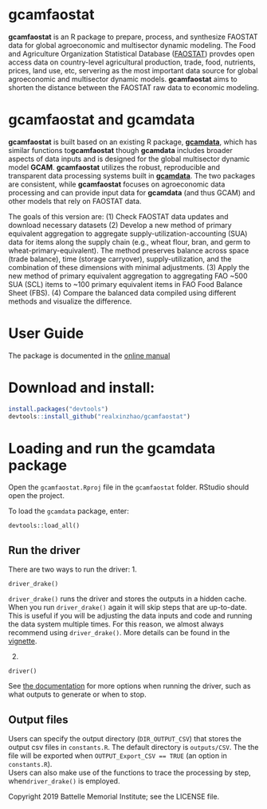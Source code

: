 

# gcamfaostat
**gcamfaostat** is an R package to prepare, process, and synthesize FAOSTAT data for global agroeconomic and multisector dynamic modeling. The Food and Agriculture Organization Statistical Database ([FAOSTAT](https://www.fao.org/faostat/en/#data)) provdes open access data on country-level agricultural production, trade, food, nutrients, prices, land use, etc, servering as the most important data source for global agroeconomic and multisector dynamic models. **gcamfaostat** aims to shorten the distance between the FAOSTAT raw data to economic modeling.

# gcamfaostat and gcamdata
**gcamfaostat** is built based on an existing R package, **[gcamdata](https://jgcri.github.io/gcamdata/index.html)**, which has similar functions to**gcamfaostat** though **gcamdata** includes broader aspects of data inputs and is designed for the global multisector dynamic model **GCAM**. **gcamfaostat** utilizes the robust, reproducible and transparent data processing systems built in **[gcamdata](https://github.com/JGCRI/gcam-core)**. The two packages are consistent, while **gcamfaostat** focuses on agroeconomic data processing and can provide input data for **gcamdata** (and thus GCAM) and other models that rely on FAOSTAT data.



The goals of this version are:
(1) Check FAOSTAT data updates and download necessary datasets
(2) Develop a new method of primary equivalent aggregation to aggregate supply-utilization-accounting (SUA) data for items along the supply chain (e.g., wheat flour, bran, and germ to wheat-primary-equivalent). The method preserves balance across space (trade balance), time (storage carryover), supply-utilization, and the combination of these dimensions with minimal adjustments. 
(3) Apply the new method of primary equivalent aggregation to aggregating FAO ~500 SUA (SCL) items to ~100 primary equivalent items in FAO Food Balance Sheet (FBS).
(4) Compare the balanced data compiled using different methods and visualize the difference.      
    
# User Guide
The package is documented in the [online manual](https://realxinzhao.github.io/gcamfaostat/index.html)


# Download and install:

```r
install.packages("devtools")
devtools::install_github("realxinzhao/gcamfaostat")
```
# Loading and run the gcamdata package

Open the `gcamfaostat.Rproj` file in the `gcamfaostat` folder. RStudio should open the project.

To load the `gcamdata` package, enter:

```{r eval = FALSE}
devtools::load_all()
```

## Run the driver
There are two ways to run the driver:
1. 
```{r eval = FALSE}
driver_drake()
```
`driver_drake()` runs the driver and stores the outputs in a hidden cache. When you run `driver_drake()` again it will skip steps that are up-to-date. This is useful if you will be adjusting the data inputs and code and running the data system multiple times. For this reason, we almost always recommend using `driver_drake()`. More details can be found in the [vignette](https://jgcri.github.io/gcamdata/articles/driverdrake_vignette.html).

2. 
```{r eval = FALSE}
driver()
```
See [the documentation](https://jgcri.github.io/gcamdata/reference/driver.html) for more options when running the driver, such as what outputs to generate or when to stop.

## Output files

Users can specify the output directory (`DIR_OUTPUT_CSV`) that stores the output csv files in `constants.R`. The default directory is `outputs/CSV`. The the file will be exported when `OUTPUT_Export_CSV == TRUE` (an option in `constants.R`).  
Users can also make use of the functions to trace the processing by step, when`driver_drake()` is employed.





Copyright 2019 Battelle Memorial Institute; see the LICENSE file.
